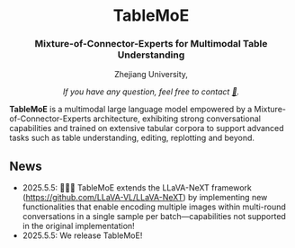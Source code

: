 <div align="center">
<h1>TableMoE</h1>
<h3>Mixture-of-Connector-Experts for Multimodal Table Understanding</h3>

<sup></sup> Zhejiang University,

*If you have any question, feel free to contact [📧](mailto:junwen.agi@gmail.com).*

</div>

**TableMoE** is a multimodal large language model empowered by a Mixture-of-Connector-Experts architecture, exhibiting strong conversational capabilities and trained on extensive tabular corpora to support advanced tasks such as table understanding, editing, replotting and beyond.

## News
- 2025.5.5: 🎉🎉🎉 TableMoE extends the LLaVA-NeXT framework (https://github.com/LLaVA-VL/LLaVA-NeXT) by implementing new functionalities that enable encoding multiple images within multi-round conversations in a single sample per batch—capabilities not supported in the original implementation!
- 2025.5.5: We release TableMoE!
